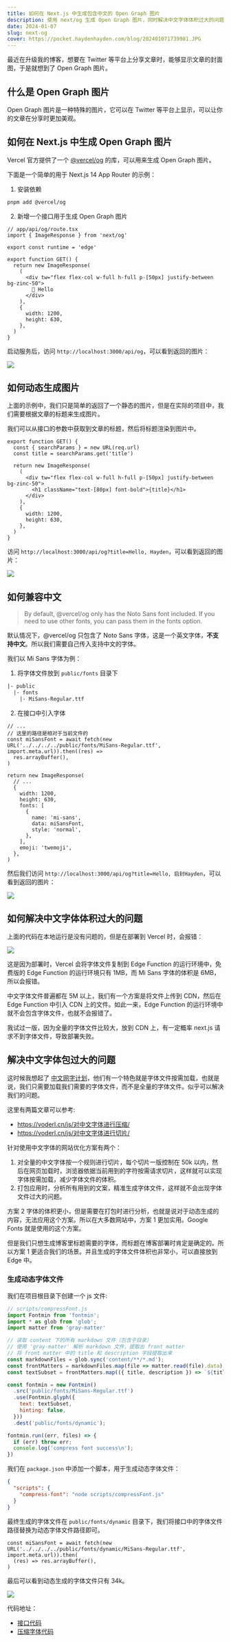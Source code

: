 ```yaml
---
title: 如何在 Next.js 中生成包含中文的 Open Graph 图片
description: 使用 next/og 生成 Open Graph 图片，同时解决中文字体体积过大的问题
date: 2024-01-07
slug: next-og
cover: https://pocket.haydenhayden.com/blog/202401071739981.JPG
---
```


最近在升级我的博客，想要在 Twitter 等平台上分享文章时，能够显示文章的封面图，于是就想到了 Open Graph 图片。

## 什么是 Open Graph 图片

Open Graph 图片是一种特殊的图片，它可以在 Twitter 等平台上显示，可以让你的文章在分享时更加美观。

## 如何在 Next.js 中生成 Open Graph 图片

Vercel 官方提供了一个 [@vercel/og](https://vercel.com/docs/functions/edge-functions/og-image-generation) 的库，可以用来生成 Open Graph 图片。

下面是一个简单的用于 Next.js 14 App Router 的示例：

1. 安装依赖

```bash
pnpm add @vercel/og
```

2. 新增一个接口用于生成 Open Graph 图片

```tsx
// app/api/og/route.tsx
import { ImageResponse } from 'next/og'

export const runtime = 'edge'

export function GET() {
  return new ImageResponse(
    (
      <div tw="flex flex-col w-full h-full p-[50px] justify-between bg-zinc-50">
        👋 Hello
      </div>
    ),
    {
      width: 1200,
      height: 630,
    },
  )
}
```

启动服务后，访问 `http://localhost:3000/api/og`，可以看到返回的图片：

![](https://pocket.haydenhayden.com/blog/202401071754538.png)

## 如何动态生成图片

上面的示例中，我们只是简单的返回了一个静态的图片，但是在实际的项目中，我们需要根据文章的标题来生成图片。

我们可以从接口的参数中获取到文章的标题，然后将标题渲染到图片中。

```tsx
export function GET() {
  const { searchParams } = new URL(req.url)
  const title = searchParams.get('title')

  return new ImageResponse(
    (
      <div tw="flex flex-col w-full h-full p-[50px] justify-between bg-zinc-50">
        <h1 className="text-[80px] font-bold">{title}</h1>
      </div>
    ),
    {
      width: 1200,
      height: 630,
    },
  )
}
```

访问 `http://localhost:3000/api/og?title=Hello, Hayden`，可以看到返回的图片：

![](https://pocket.haydenhayden.com/blog/202401071758217.png)

## 如何兼容中文

> By default, @vercel/og only has the Noto Sans font included. If you need to use other fonts, you can pass them in the fonts option.

默认情况下，@vercel/og 只包含了 Noto Sans 字体，这是一个英文字体，**不支持中文**。所以我们需要自己传入支持中文的字体。

我们以 Mi Sans 字体为例：

1. 将字体文件放到 `public/fonts` 目录下

```txt
|- public
  |- fonts
    |- MiSans-Regular.ttf
```

2. 在接口中引入字体

```tsx{3-5,12-18}
// ...
// 这里的路径是相对于当前文件的
const miSansFont = await fetch(new URL('../../../../public/fonts/MiSans-Regular.ttf', import.meta.url)).then((res) =>
  res.arrayBuffer(),
)

return new ImageResponse(
  // ...
  {
    width: 1200,
    height: 630,
    fonts: [
      {
        name: 'mi-sans',
        data: miSansFont,
        style: 'normal',
      },
    ],
    emoji: 'twemoji',
  },
)
```

然后我们访问 `http://localhost:3000/api/og?title=Hello, 启封Hayden`，可以看到返回的图片：

![](https://pocket.haydenhayden.com/blog/202401071820738.png)

## 如何解决中文字体体积过大的问题

上面的代码在本地运行是没有问题的，但是在部署到 Vercel 时，会报错：

![](https://pocket.haydenhayden.com/blog/202401071823121.png)

这是因为部署时，Vercel 会将字体文件复制到 Edge Function 的运行环境中，免费版的 Edge Function 的运行环境只有 1MB，而 Mi Sans 字体的体积是 6MB，所以会报错。

中文字体文件普遍都在 5M 以上，我们有一个方案是将文件上传到 CDN，然后在 Edge Function 中引入 CDN 上的文件。如此一来，Edge Function 的运行环境中就不会包含字体文件，也就不会报错了。

我试过一版，因为全量的字体文件比较大，放到 CDN 上，有一定概率 next.js 请求不到字体文件，导致部署失败。

## 解决中文字体包过大的问题

这时候我想起了 [中文网字计划](https://chinese-font.netlify.app/)，他们有一个特色就是字体文件按需加载，也就是说，我们只需要加载我们需要的字体文件，而不是全量的字体文件。似乎可以解决我们的问题。

这里有两篇文章可以参考:
- https://voderl.cn/js/对中文字体进行压缩/
- https://voderl.cn/js/对中文字体进行切片/

针对使用中文字体的网站优化方案有两个：

1. 对全量的中文字体按一个规则进行切片，每个切片一版控制在 50k 以内，然后在网页加载时，浏览器依据当前用到的字符按需请求切片，这样就可以实现字体按需加载，减少字体文件的体积。
2. 打包应用时，分析所有用到的文案，精准生成字体文件，这样就不会出现字体文件过大的问题。

方案 2 字体的体积更小，但是需要在打包时进行分析，也就是说对于动态生成的内容，无法应用这个方案。所以在大多数网站中，方案 1 更加实用。Google Fonts 就是使用的这个方案。

但是我们只想生成博客里标题需要的字体，而标题在博客部署时肯定是确定的。所以方案 1 更适合我们的场景。并且生成的字体文件体积也非常小，可以直接放到 Edge 中。

### 生成动态字体文件

我们在项目根目录下创建一个 js 文件:

```js
// scripts/compressFont.js
import Fontmin from 'fontmin';
import * as glob from 'glob';
import matter from 'gray-matter'

// 读取 content 下的所有 markdown 文件（包含子目录）
// 使用 'gray-matter' 解析 markdown 文件，提取出 front matter
// 将 front matter 中的 title 和 description 字段提取出来
const markdownFiles = glob.sync('content/**/*.md');
const frontMatters = markdownFiles.map(file => matter.read(file).data);
const textSubset = frontMatters.map(({ title, description }) => `${title}${description}`).join('');

const fontmin = new Fontmin()
  .src('public/fonts/MiSans-Regular.ttf')
  .use(Fontmin.glyph({
    text: textSubset,
    hinting: false,
  }))
  .dest('public/fonts/dynamic');

fontmin.run((err, files) => {
  if (err) throw err;
  console.log('compress font success\n');
})
```

我们在 `package.json` 中添加一个脚本，用于生成动态字体文件：

```json
{
  "scripts": {
    "compress-font": "node scripts/compressFont.js"
  }
}
```

最终生成的字体文件在 `public/fonts/dynamic` 目录下，我们将接口中的字体文件路径替换为动态字体文件路径即可。

```tsx
const miSansFont = await fetch(new URL('../../../../public/fonts/dynamic/MiSans-Regular.ttf', import.meta.url)).then(
  (res) => res.arrayBuffer(),
)
```

最后可以看到动态生成的字体文件只有 34k。

![](https://pocket.haydenhayden.com/blog/202401071854257.png)

代码地址：
- [接口代码](https://github.com/haydenull/blog/blob/main/src/app/api/og/route.tsx)
- [压缩字体代码](https://github.com/haydenull/blog/blob/main/scripts/compressFont.mjs)
